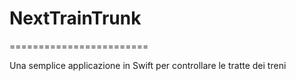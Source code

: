 # NextTrainTrunk
========================

Una semplice applicazione in Swift per controllare le tratte dei treni
